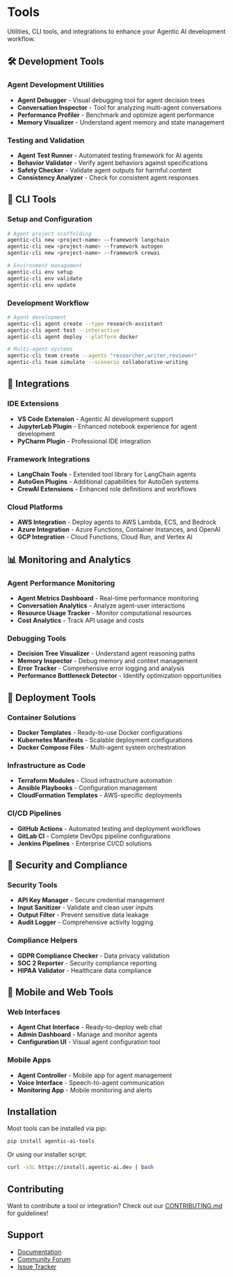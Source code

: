 # Tools

Utilities, CLI tools, and integrations to enhance your Agentic AI development workflow.

## 🛠️ Development Tools

### Agent Development Utilities
- **Agent Debugger** - Visual debugging tool for agent decision trees
- **Conversation Inspector** - Tool for analyzing multi-agent conversations
- **Performance Profiler** - Benchmark and optimize agent performance
- **Memory Visualizer** - Understand agent memory and state management

### Testing and Validation
- **Agent Test Runner** - Automated testing framework for AI agents
- **Behavior Validator** - Verify agent behaviors against specifications
- **Safety Checker** - Validate agent outputs for harmful content
- **Consistency Analyzer** - Check for consistent agent responses

## 🔧 CLI Tools

### Setup and Configuration
```bash
# Agent project scaffolding
agentic-cli new <project-name> --framework langchain
agentic-cli new <project-name> --framework autogen
agentic-cli new <project-name> --framework crewai

# Environment management
agentic-cli env setup
agentic-cli env validate
agentic-cli env update
```

### Development Workflow
```bash
# Agent development
agentic-cli agent create --type research-assistant
agentic-cli agent test --interactive
agentic-cli agent deploy --platform docker

# Multi-agent systems
agentic-cli team create --agents "researcher,writer,reviewer"
agentic-cli team simulate --scenario collaborative-writing
```

## 🔌 Integrations

### IDE Extensions
- **VS Code Extension** - Agentic AI development support
- **JupyterLab Plugin** - Enhanced notebook experience for agent development
- **PyCharm Plugin** - Professional IDE integration

### Framework Integrations
- **LangChain Tools** - Extended tool library for LangChain agents
- **AutoGen Plugins** - Additional capabilities for AutoGen systems
- **CrewAI Extensions** - Enhanced role definitions and workflows

### Cloud Platforms
- **AWS Integration** - Deploy agents to AWS Lambda, ECS, and Bedrock
- **Azure Integration** - Azure Functions, Container Instances, and OpenAI
- **GCP Integration** - Cloud Functions, Cloud Run, and Vertex AI

## 📊 Monitoring and Analytics

### Agent Performance Monitoring
- **Agent Metrics Dashboard** - Real-time performance monitoring
- **Conversation Analytics** - Analyze agent-user interactions
- **Resource Usage Tracker** - Monitor computational resources
- **Cost Analytics** - Track API usage and costs

### Debugging Tools
- **Decision Tree Visualizer** - Understand agent reasoning paths
- **Memory Inspector** - Debug memory and context management
- **Error Tracker** - Comprehensive error logging and analysis
- **Performance Bottleneck Detector** - Identify optimization opportunities

## 🚀 Deployment Tools

### Container Solutions
- **Docker Templates** - Ready-to-use Docker configurations
- **Kubernetes Manifests** - Scalable deployment configurations
- **Docker Compose Files** - Multi-agent system orchestration

### Infrastructure as Code
- **Terraform Modules** - Cloud infrastructure automation
- **Ansible Playbooks** - Configuration management
- **CloudFormation Templates** - AWS-specific deployments

### CI/CD Pipelines
- **GitHub Actions** - Automated testing and deployment workflows
- **GitLab CI** - Complete DevOps pipeline configurations
- **Jenkins Pipelines** - Enterprise CI/CD solutions

## 🔐 Security and Compliance

### Security Tools
- **API Key Manager** - Secure credential management
- **Input Sanitizer** - Validate and clean user inputs
- **Output Filter** - Prevent sensitive data leakage
- **Audit Logger** - Comprehensive activity logging

### Compliance Helpers
- **GDPR Compliance Checker** - Data privacy validation
- **SOC 2 Reporter** - Security compliance reporting
- **HIPAA Validator** - Healthcare data compliance

## 📱 Mobile and Web Tools

### Web Interfaces
- **Agent Chat Interface** - Ready-to-deploy web chat
- **Admin Dashboard** - Manage and monitor agents
- **Configuration UI** - Visual agent configuration tool

### Mobile Apps
- **Agent Controller** - Mobile app for agent management
- **Voice Interface** - Speech-to-agent communication
- **Monitoring App** - Mobile monitoring and alerts

## Installation

Most tools can be installed via pip:

```bash
pip install agentic-ai-tools
```

Or using our installer script:

```bash
curl -sSL https://install.agentic-ai.dev | bash
```

## Contributing

Want to contribute a tool or integration? Check out our [CONTRIBUTING.md](../CONTRIBUTING.md) for guidelines!

## Support

- [Documentation](https://docs.agentic-ai.dev)
- [Community Forum](https://community.agentic-ai.dev)
- [Issue Tracker](https://github.com/yadavanujkumar/Agentic-AI-Resources/issues)